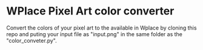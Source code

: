 <h1>WPlace Pixel Art color converter</h1>
<div>
  Convert the colors of your pixel art to the available in Wplace by cloning this repo and puting your input file as "input.png" in the same folder as the "color_conveter.py".
</div>
